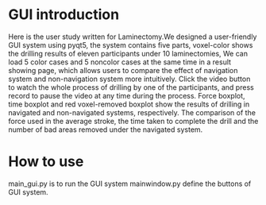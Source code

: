 # GUI introduction
Here is the user study written for Laminectomy.We designed a user-friendly GUI system using pyqt5, the system contains five parts, voxel-color shows the drilling results of eleven participants under 10 laminectomies, We can load 5 color cases and 5 noncolor cases at the same time in a result showing page, which allows users to compare the effect of navigation system and non-navigation system more intuitively. Click the video button to watch the whole process of drilling by one of the participants, and press record to pause the video at any time during the process. Force boxplot, time boxplot and red voxel-removed boxplot show the results of drilling in navigated and non-navigated systems, respectively. The comparison of the force used in the average stroke, the time taken to complete the drill and the number of bad areas removed under the navigated system.



# How to use
main_gui.py is to run the GUI system
mainwindow.py define the buttons of GUI system.
